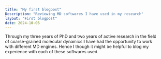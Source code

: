 ```yaml
---
title: "My first blogpost"
Description: "Reviewing MD softwares I have used in my research"
layout: "First blogpost"
date: 2024-10-05
---
```

Through my three years of PhD and two years of active research in the field of coarse-grained molecular dynamics I have had the opportunity to work with different MD engines. Hence I though it might be helpful to blog my experience with each of these softwares used.


